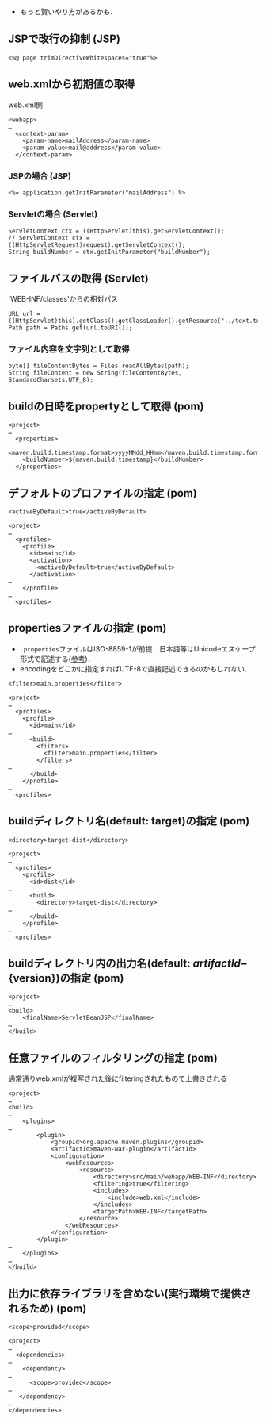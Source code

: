 * もっと賢いやり方があるかも．

## JSPで改行の抑制 (JSP)
    <%@ page trimDirectiveWhitespaces="true"%>

## web.xmlから初期値の取得
web.xml側

    <webapp>
    …
      <context-param>
        <param-name>mailAddress</param-name>
        <param-value>mail@address</param-value>
      </context-param>

### JSPの場合 (JSP)

    <%= application.getInitParameter("mailAddress") %>

### Servletの場合 (Servlet)
    ServletContext ctx = ((HttpServlet)this).getServletContext();
    // ServletContext ctx = ((HttpServletRequest)request).getServletContext();
    String buildNumber = ctx.getInitParameter("buildNumber");

## ファイルパスの取得 (Servlet)
'WEB-INF/classes'からの相対パス

    URL url = ((HttpServlet)this).getClass().getClassLoader().getResource("../text.txt");
    Path path = Paths.get(url.toURI());

### ファイル内容を文字列として取得
    byte[] fileContentBytes = Files.readAllBytes(path);
    String fileContent = new String(fileContentBytes, StandardCharsets.UTF_8);

## buildの日時をpropertyとして取得 (pom)
    <project>
    …
      <properties>
        <maven.build.timestamp.format>yyyyMMdd_HHmm</maven.build.timestamp.format>
        <buildNumber>${maven.build.timestamp}</buildNumber>
      </properties>

## デフォルトのプロファイルの指定 (pom)
`<activeByDefault>true</activeByDefault>`

    <project>
    …
      <profiles>
        <profile>
          <id>main</id>
          <activation>
            <activeByDefault>true</activeByDefault>
          </activation>
    …
        </profile>
    …
      <profiles>

## propertiesファイルの指定 (pom)
* `.properties`ファイルはISO-8859-1が前提．日本語等はUnicodeエスケープ形式で記述する([参考](http://www.02.246.ne.jp/~torutk/javahow2/utilproperties.html#doc1_id55))．
* encodingをどこかに指定すればUTF-8で直接記述できるのかもしれない．

`<filter>main.properties</filter>`

    <project>
    …
      <profiles>
        <profile>
          <id>main</id>
    …
          <build>
            <filters>
              <filter>main.properties</filter>
            </filters>
    …
          </build>
        </profile>
    …
      <profiles>

## buildディレクトリ名(default: target)の指定 (pom)
`<directory>target-dist</directory>`

    <project>
    …
      <profiles>
        <profile>
          <id>dist</id>
    …
          <build>
            <directory>target-dist</directory>
    …
          </build>
        </profile>
    …
      <profiles>

## buildディレクトリ内の出力名(default: ${artifactId}-${version})の指定 (pom)
    <project>
    …
	<build>
		<finalName>ServletBeanJSP</finalName>
    …
	</build>

## 任意ファイルのフィルタリングの指定 (pom)
通常通りweb.xmlが複写された後にfilteringされたもので上書きされる

    <project>
    …
	<build>
    …
		<plugins>
    …
			<plugin>
				<groupId>org.apache.maven.plugins</groupId>
				<artifactId>maven-war-plugin</artifactId>
				<configuration>
					<webResources>
						<resource>
							<directory>src/main/webapp/WEB-INF</directory>
							<filtering>true</filtering>
							<includes>
								<include>web.xml</include>
							</includes>
							<targetPath>WEB-INF</targetPath>
						</resource>
					</webResources>
				</configuration>
			</plugin>
    …
		</plugins>
    …
	</build>

## 出力に依存ライブラリを含めない(実行環境で提供されるため) (pom)
`<scope>provided</scope>`

    <project>
    …
      <dependencies>
    …
        <dependency>
    …
          <scope>provided</scope>
    …
       </dependency>
    …
	</dependencies>